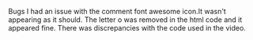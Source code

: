Bugs
I had an issue with the comment font awesome icon.It wasn't appearing as it should. The letter o was removed in the html code and it appeared fine.
There was discrepancies with the code used in the video.